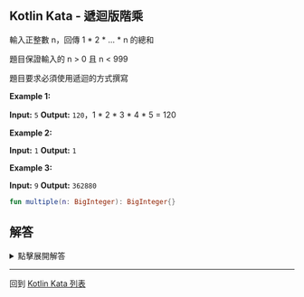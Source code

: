## Kotlin Kata - 遞迴版階乘

輸入正整數 n，回傳 1 * 2 * ... * n 的總和

題目保證輸入的 n > 0 且 n < 999 

題目要求必須使用遞迴的方式撰寫

**Example 1:**

**Input:** `5`
**Output:** `120`，1 * 2 * 3 * 4 * 5 = 120

**Example 2:**

**Input:** `1`
**Output:** `1`

**Example 3:**

**Input:** `9`
**Output:** `362880`

```kotlin
fun multiple(n: BigInteger): BigInteger{}
```

## 解答

<details>
  <summary>點擊展開解答</summary>

利用 BigInteger 的操作

我們可以用下面的方式遞迴

```kotlin
fun squareSum(number: BigInteger): BigInteger {  
    return when (number) {  
        BigInteger.ONE -> BigInteger.ONE
		else -> sum(number - BigInteger.ONE) * number
    }  
}
```

這個遞迴的寫法，導致數字很大時，比方說 n=999

f(999) 呼叫了 f(998)

f(998) 呼叫了 f(997) ⋯⋯

依此類推，會需要呼叫很多的函數

如果我們希望可以減少記憶體使用量

可以調整為 [Kotlin Kata 尾遞迴版階乘](tail-recursive-multiple-of-series.md)
</details>
  
-----

回到 [Kotlin Kata 列表](index.md)
